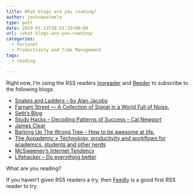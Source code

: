 ```yaml
---
title: What blogs are you reading?
author: joshuapsteele
type: post
date: 2019-01-13T20:53:15+00:00
url: /what-blogs-are-you-reading/
categories:
  - Personal
  - Productivity and Time Management
tags:
  - reading

---
```

Right now, I’m using the RSS readers [Inoreader][1] and [Reeder][2] to subscribe to the following blogs:

  * [Snakes and Ladders – by Alan Jacobs][3]
  * [Farnam Street — A Collection of Signal in a World Full of Noise.][4]
  * [Seth’s Blog][5]
  * [Study Hacks &#8211; Decoding Patterns of Success &#8211; Cal Newport][6]
  * [James Clear][7]
  * [Barking Up The Wrong Tree &#8211; How to be awesome at life.][8]
  * [The Appademic » Technology, productivity and workflows for academics, students and other nerds][9]
  * [McSweeney’s Internet Tendency][10]
  * [Lifehacker &#8211; Do everything better][11]

What are you reading?

If you haven’t given RSS readers a try, then [Feedly][12] is a good first RSS reader to try.

 [1]: https://www.inoreader.com/
 [2]: http://reederapp.com/
 [3]: https://blog.ayjay.org
 [4]: https://fs.blog
 [5]: https://seths.blog
 [6]: http://calnewport.com/blog/
 [7]: https://jamesclear.com
 [8]: https://www.bakadesuyo.com
 [9]: https://appademic.tech
 [10]: https://www.mcsweeneys.net
 [11]: https://lifehacker.com
 [12]: https://feedly.com/